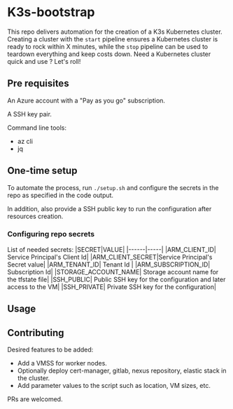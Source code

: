 # K3s-bootstrap

This repo delivers automation for the creation of a K3s Kubernetes cluster. Creating a cluster with the `start` pipeline ensures a Kubernetes cluster is ready to rock within X minutes, while the `stop` pipeline can be used to teardown everything and keep costs down. Need a Kubernetes cluster quick and use ? Let's roll!

## Pre requisites

An Azure account with a "Pay as you go" subscription.

A SSH key pair.

Command line tools:
* az cli
* jq

## One-time setup

To automate the process, run `./setup.sh` and configure the secrets in the repo as specified in the code output.

In addition, also provide a SSH public key to run the configuration after resources creation.

### Configuring repo secrets

List of needed secrets:
|SECRET|VALUE|
|------|-----|
|ARM_CLIENT_ID| Service Principal's Client Id|
|ARM_CLIENT_SECRET|Service Principal's Secret value|
|ARM_TENANT_ID| Tenant Id |
|ARM_SUBSCRIPTION_ID| Subscription Id|
|STORAGE_ACCOUNT_NAME| Storage account name for the tfstate file|
|SSH_PUBLIC| Public SSH key for the configuration and later access to the VM|
|SSH_PRIVATE| Private SSH key for the configuration|

## Usage

## Contributing

Desired features to be added:
* Add a VMSS for worker nodes.
* Optionally deploy cert-manager, gitlab, nexus repository, elastic stack in the cluster.
* Add parameter values to the script such as location, VM sizes, etc.

PRs are welcomed.